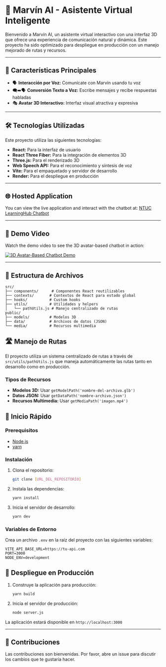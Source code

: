 # 🤖 Marvín AI - Asistente Virtual Inteligente

Bienvenido a Marvín AI, un asistente virtual interactivo con una interfaz 3D que ofrece una experiencia de comunicación natural y dinámica. Este proyecto ha sido optimizado para despliegue en producción con un manejo mejorado de rutas y recursos.

---

## 🌟 Características Principales

- 🗣️ **Interacción por Voz:** Comunícate con Marvín usando tu voz
- 🗨️➡️🗣️ **Conversión Texto a Voz:** Escribe mensajes y recibe respuestas habladas
- 🎭 **Avatar 3D Interactivo:** Interfaz visual atractiva y expresiva

---

## 🛠️ Tecnologías Utilizadas

Este proyecto utiliza las siguientes tecnologías:

- **React:** Para la interfaz de usuario
- **React Three Fiber:** Para la integración de elementos 3D
- **Three.js:** Para el renderizado 3D
- **Web Speech API:** Para el reconocimiento y síntesis de voz
- **Vite:** Para el empaquetado y servidor de desarrollo
- **Render:** Para el despliegue en producción

---

## 🌐 Hosted Application

You can view the live application and interact with the chatbot at: [NTUC LearningHub Chatbot](https://ntuclearninghub.vercel.app/)

---

## 🎥 Demo Video

Watch the demo video to see the 3D avatar-based chatbot in action:

[![3D Avatar-Based Chatbot Demo](https://img.youtube.com/vi/ddy2azXfi5o/0.jpg)](https://youtu.be/ddy2azXfi5o)

---

## 📁 Estructura de Archivos

```
src/
├── components/      # Componentes React reutilizables
├── contexts/       # Contextos de React para estado global
├── hooks/          # Custom hooks
├── utils/          # Utilidades y helpers
│   └── pathUtils.js # Manejo centralizado de rutas
public/
├── models/         # Modelos 3D
├── data/           # Archivos de datos (JSON)
└── media/          # Recursos multimedia
```

## 🛣️ Manejo de Rutas

El proyecto utiliza un sistema centralizado de rutas a través de `src/utils/pathUtils.js` que maneja automáticamente las rutas tanto en desarrollo como en producción.

### Tipos de Recursos
- **Modelos 3D:** Usar `getModelPath('nombre-del-archivo.glb')`
- **Datos JSON:** Usar `getDataPath('nombre-archivo.json')`
- **Recursos Multimedia:** Usar `getMediaPath('imagen.mp4')`

## 🚀 Inicio Rápido

### Prerequisitos

- [Node.js](https://nodejs.org/)
- [yarn](https://yarnpkg.com/)

### Instalación

1. Clona el repositorio:
   ```sh
   git clone [URL_DEL_REPOSITORIO]
   ```
2. Instala las dependencias:
   ```sh
   yarn install
   ```
3. Inicia el servidor de desarrollo:
   ```sh
   yarn dev
   ```

### Variables de Entorno

Crea un archivo `.env` en la raíz del proyecto con las siguientes variables:

```env
VITE_API_BASE_URL=https://tu-api.com
PORT=3000
NODE_ENV=development
```

## 🚀 Despliegue en Producción

1. Construye la aplicación para producción:
   ```sh
   yarn build
   ```

2. Inicia el servidor de producción:
   ```sh
   node server.js
   ```

La aplicación estará disponible en `http://localhost:3000`

---

## 🤝 Contribuciones

Las contribuciones son bienvenidas. Por favor, abre un issue para discutir los cambios que te gustaría hacer.
